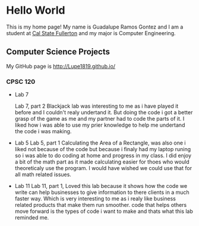# Hello World

This is my home page! My name is Guadalupe Ramos Gontez and I am a student at [Cal State Fullerton](http://www.fullerton.edu/) and my major is Computer Engineering.

## Computer Science Projects

My GitHub page is http://Lupe1819.github.io/

### CPSC 120

* Lab 7

    Lab 7, part 2 Blackjack lab was interesting to me as i have played it before and I couldn't realy undertand it. 
But doing the code i got a better grasp of the game as me and my partner had to code the parts of it. I liked how i was able to use my prier knowledge to help
me undertand the code i was making.

* Lab 5
    Lab 5, part 1 Calculating the Area of a Rectangle, was also one i liked not because of the code but because i finaly had my laptop runing so i was able to do coding at home and progress in my class.
I did enjoy a bit of the math part as it made calculating easier for thoes who would theoreticaly use the program. I would have wished we could use that for all math related issues.

* Lab 11
      Lab 11, part 1, Loved this lab because it shows how the code we write can help businesses to give information to there clients in a much faster way. 
 Which is very interesting to me as i realy like business related products that make them run smoother. code that helps others move forward is the types of code i want to make and thats what this lab reminded me.

